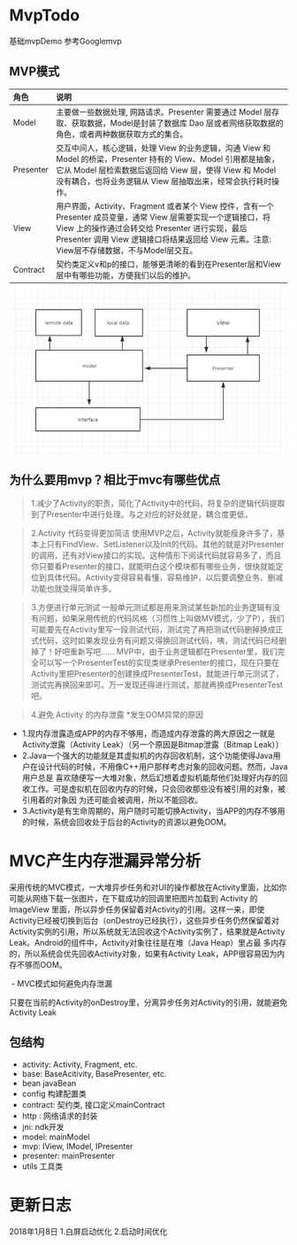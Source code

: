 # MvpTodo
基础mvpDemo 参考Googlemvp




## MVP模式

| 角色 | 说明 |
|:------------- |:------------- |
| Model | 主要做一些数据处理, 网路请求。Presenter 需要通过 Model 层存取、获取数据，Model是封装了数据库 Dao 层或者网络获取数据的角色，或者两种数据获取方式的集合。 |
| Presenter | 交互中间人，核心逻辑，处理 View 的业务逻辑，沟通 View 和 Model 的桥梁，Presenter 持有的 View、Model 引用都是抽象，它从 Model 层检索数据后返回给 View 层，使得 View 和 Model 没有耦合，也将业务逻辑从 View 层抽取出来，经常会执行耗时操作。 |
| View | 用户界面，Activity、Fragment 或者某个 View 控件，含有一个 Presenter 成员变量，通常 View 层需要实现一个逻辑接口，将 View 上的操作通过会转交给 Presenter 进行实现，最后 Presenter 调用 View 逻辑接口将结果返回给 View 元素。注意: View层不存储数据，不与Model层交互。 |
|Contract| 契约类定义v和p的接口，能够更清晰的看到在Presenter层和View层中有哪些功能，方便我们以后的维护。|



![image](https://github.com/wang2016215/MvpTodo/blob/master/screenshots/20180105103858.png)

## 为什么要用mvp？相比于mvc有哪些优点
>1.减少了Activity的职责，简化了Activity中的代码，将复杂的逻辑代码提取到了Presenter中进行处理。与之对应的好处就是，耦合度更低，

>2.Activity 代码变得更加简洁
  使用MVP之后，Activity就能瘦身许多了，基本上只有FindView、SetListener以及Init的代码。其他的就是对Presenter的调用，还有对View接口的实现。这种情形下阅读代码就容易多了，而且你只要看Presenter的接口，就能明白这个模块都有哪些业务，很快就能定位到具体代码。Activity变得容易看懂，容易维护，以后要调整业务、删减功能也就变得简单许多。

>3.方便进行单元测试
  一般单元测试都是用来测试某些新加的业务逻辑有没有问题，如果采用传统的代码风格（习惯性上叫做MV模式，少了P），我们可能要先在Activity里写一段测试代码，测试完了再把测试代码删掉换成正式代码，这时如果发现业务有问题又得换回测试代码，咦，测试代码已经删掉了！好吧重新写吧……
MVP中，由于业务逻辑都在Presenter里，我们完全可以写一个PresenterTest的实现类继承Presenter的接口，现在只要在Activity里把Presenter的创建换成PresenterTest，就能进行单元测试了，测试完再换回来即可。万一发现还得进行测试，那就再换成PresenterTest吧。

>4.避免 Activity 的内存泄露
  *发生OOM异常的原因
  
  - 1.现内存泄露造成APP的内存不够用，而造成内存泄露的两大原因之一就是Activity泄露（Activity Leak）（另一个原因是Bitmap泄露（Bitmap Leak））
  - 2.Java一个强大的功能就是其虚拟机的内存回收机制，这个功能使得Java用户在设计代码的时候，不用像C++用户那样考虑对象的回收问题。然而，Java用户总是        喜欢随便写一大堆对象，然后幻想着虚拟机能帮他们处理好内存的回收工作。可是虚拟机在回收内存的时候，只会回收那些没有被引用的对象，被引用着的对象因        为还可能会被调用，所以不能回收。
  - 3.Activity是有生命周期的，用户随时可能切换Activity，当APP的内存不够用的时候，系统会回收处于后台的Activity的资源以避免OOM。
  
  # MVC产生内存泄漏异常分析
  
  采用传统的MVC模式，一大堆异步任务和对UI的操作都放在Activity里面，比如你可能从网络下载一张图片，在下载成功的回调里把图片加载到 Activity 的         ImageView 里面，所以异步任务保留着对Activity的引用。这样一来，即使Activity已经被切换到后台（onDestroy已经执行），这些异步任务仍然保留着对         Activity实例的引用，所以系统就无法回收这个Activity实例了，结果就是Activity Leak。Android的组件中，Activity对象往往是在堆（Java Heap）里占最     多内存的，所以系统会优先回收Activity对象，如果有Activity Leak，APP很容易因为内存不够而OOM。
  
  
  - MVC模式如何避免内存泄漏
  
   只要在当前的Activity的onDestroy里，分离异步任务对Activity的引用，就能避免 Activity Leak
  
 ## 包结构
- activity: Activity, Fragment, etc.
- base: BaseAcitivity, BasePresenter, etc.
- bean javaBean
- config  构建配置类
- contract: 契约类, 接口定义mainContract
- http : 网络请求的封装
- jni: ndk开发
- model: mainModel
- mvp: IView, IModel, IPresenter
- presenter: mainPresenter
- utils 工具类

# 更新日志

2018年1月8日
1.白屏启动优化
2.启动时间优化




  
  
